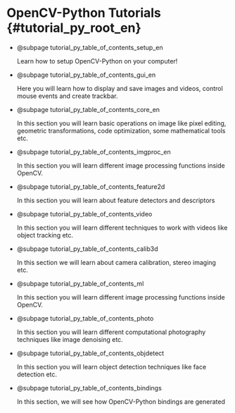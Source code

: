 # OpenCV-Python Tutorials {#tutorial_py_root_en}

- @subpage tutorial_py_table_of_contents_setup_en

  Learn how to setup OpenCV-Python on your computer!

- @subpage tutorial_py_table_of_contents_gui_en

  Here you will learn how to display and save images and videos, control mouse events and create trackbar.

- @subpage tutorial_py_table_of_contents_core_en

  In this section you will learn basic operations on image like pixel editing, geometric transformations, code optimization, some mathematical tools etc.

- @subpage tutorial_py_table_of_contents_imgproc_en

  In this section you will learn different image processing functions inside OpenCV.

-   @subpage tutorial_py_table_of_contents_feature2d

    In this section
    you will learn about feature detectors and descriptors

-   @subpage tutorial_py_table_of_contents_video

    In this section you will learn different techniques to work with videos like object tracking etc.

-   @subpage tutorial_py_table_of_contents_calib3d

    In this section we will learn about camera calibration, stereo imaging etc.

-   @subpage tutorial_py_table_of_contents_ml

    In this section you will learn different image processing functions inside OpenCV.

-   @subpage tutorial_py_table_of_contents_photo

    In this section you will learn different computational photography techniques like image denoising etc.

-   @subpage tutorial_py_table_of_contents_objdetect

    In this section you will learn object detection techniques like face detection etc.

-   @subpage tutorial_py_table_of_contents_bindings

    In this section, we will see how OpenCV-Python bindings are generated
